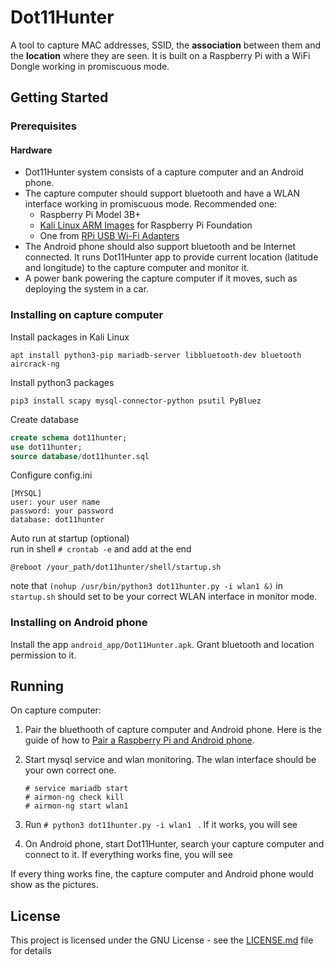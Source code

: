 # Dot11Hunter
A tool to capture MAC addresses, SSID, the **association** between them and the **location** where they are seen. It is built on a Raspberry Pi with a WiFi Dongle working in promiscuous mode.


## Getting Started


### Prerequisites
#### Hardware 
* Dot11Hunter system consists of a capture computer and an Android phone.
* The capture computer should support bluetooth and have a WLAN interface working in promiscuous mode. Recommended one:
    + Raspberry Pi Model 3B+
    + [Kali Linux ARM Images](https://www.offensive-security.com/kali-linux-arm-images/) for Raspberry Pi Foundation
    + One from [RPi USB Wi-Fi Adapters](https://elinux.org/RPi_USB_Wi-Fi_Adapters)
* The Android phone should also support bluetooth and be Internet connected. It runs Dot11Hunter app to provide current location (latitude and longitude) to the capture computer and monitor it.
* A power bank powering the capture computer if it moves, such as deploying the system in a car.


### Installing on capture computer

Install packages in Kali Linux 

```
apt install python3-pip mariadb-server libbluetooth-dev bluetooth aircrack-ng
```

Install python3 packages 
```
pip3 install scapy mysql-connector-python psutil PyBluez
```

Create database
```sql
create schema dot11hunter;
use dot11hunter;
source database/dot11hunter.sql
```

Configure config.ini
```
[MYSQL]
user: your user name
password: your password
database: dot11hunter
```

Auto run at startup (optional)  
run in shell `# crontab -e` and add at the end

```
@reboot /your_path/dot11hunter/shell/startup.sh
```
note that `(nohup /usr/bin/python3 dot11hunter.py -i wlan1 &)` in `startup.sh` should set to be your correct WLAN interface in monitor mode.

### Installing on Android phone
Install the app `android_app/Dot11Hunter.apk`. Grant bluetooth and location permission to it.

## Running
On capture computer:   
1. Pair the bluethooth of capture computer and Android phone. Here is the guide of how to [Pair a Raspberry Pi and Android phone](https://bluedot.readthedocs.io/en/latest/pairpiandroid.html).
2. Start mysql service and wlan monitoring. The wlan interface should be your own correct one.
    ```shell
    # service mariadb start
    # airmon-ng check kill
    # airmon-ng start wlan1
    ```
3. Run `# python3 dot11hunter.py -i wlan1 ` . If it works, you will see 

4. On Android phone, start Dot11Hunter, search your capture computer and connect to it. If everything works fine, you will see


If every thing works fine, the capture computer and Android phone would show as the pictures.


## License

This project is licensed under the GNU License - see the [LICENSE.md](LICENSE.md) file for details


